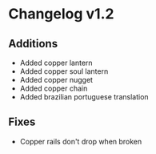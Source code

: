 # Changelog v1.2

## Additions
- Added copper lantern
- Added copper soul lantern
- Added copper nugget
- Added copper chain
- Added brazilian portuguese translation

## Fixes
- Copper rails don't drop when broken